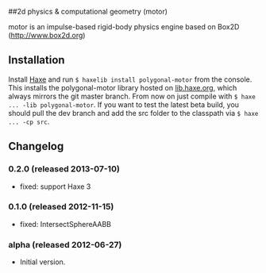 ##2d physics &amp; computational geometry (motor)

motor is an impulse-based rigid-body physics engine based on Box2D (http://www.box2d.org)

## Installation
Install [Haxe](http://haxe.org/download) and run `$ haxelib install polygonal-motor` from the console.
This installs the polygonal-motor library hosted on [lib.haxe.org](http://lib.haxe.org/p/polygonal-motor), which always mirrors the git master branch. From now on just compile with `$ haxe ... -lib polygonal-motor`.
If you want to test the latest beta build, you should pull the dev branch and add the src folder to the classpath via `$ haxe ... -cp src`.

## Changelog

### 0.2.0 (released 2013-07-10)

 * fixed: support Haxe 3

### 0.1.0 (released 2012-11-15)

 * fixed: IntersectSphereAABB

### alpha (released 2012-06-27)

 * Initial version.